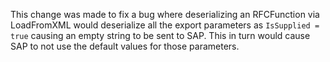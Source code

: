 
This change was made to fix a bug where deserializing an RFCFunction via LoadFromXML would deserialize all the export parameters as `IsSupplied = true` causing an empty string to be sent to SAP. This in turn would cause SAP to not use the default values for those parameters.